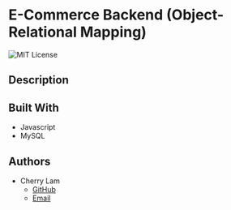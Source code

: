 # E-Commerce Backend (Object-Relational Mapping)
![MIT License](https://img.shields.io/badge/License-MIT-blue.svg)


## Description 


## Built With
- Javascript
- MySQL


## Authors
- Cherry Lam 
    - [GitHub](https://github.com/c1am)
    - [Email](mailto:cherrylam.ny@gmail.com)